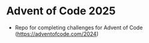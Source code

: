 # Advent of Code 2025

- Repo for completing challenges for Advent of Code (https://adventofcode.com/2024)
